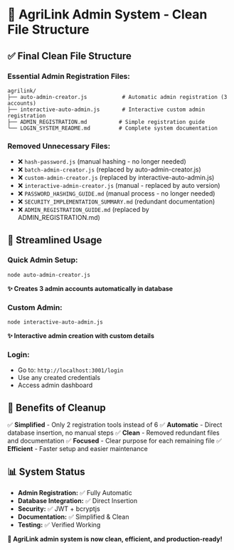 # 📁 AgriLink Admin System - Clean File Structure

## ✅ **Final Clean File Structure**

### **Essential Admin Registration Files:**
```
agrilink/
├── auto-admin-creator.js           # Automatic admin registration (3 accounts)
├── interactive-auto-admin.js       # Interactive custom admin registration
├── ADMIN_REGISTRATION.md          # Simple registration guide
└── LOGIN_SYSTEM_README.md         # Complete system documentation
```

### **Removed Unnecessary Files:**
- ❌ `hash-password.js` (manual hashing - no longer needed)
- ❌ `batch-admin-creator.js` (replaced by auto-admin-creator.js)
- ❌ `custom-admin-creator.js` (replaced by interactive-auto-admin.js)
- ❌ `interactive-admin-creator.js` (manual - replaced by auto version)
- ❌ `PASSWORD_HASHING_GUIDE.md` (manual process - no longer needed)
- ❌ `SECURITY_IMPLEMENTATION_SUMMARY.md` (redundant documentation)
- ❌ `ADMIN_REGISTRATION_GUIDE.md` (replaced by ADMIN_REGISTRATION.md)

## 🚀 **Streamlined Usage**

### **Quick Admin Setup:**
```bash
node auto-admin-creator.js
```
**✨ Creates 3 admin accounts automatically in database**

### **Custom Admin:**
```bash
node interactive-auto-admin.js
```
**✨ Interactive admin creation with custom details**

### **Login:**
- Go to: `http://localhost:3001/login`
- Use any created credentials
- Access admin dashboard

## 🎯 **Benefits of Cleanup**

✅ **Simplified** - Only 2 registration tools instead of 6
✅ **Automatic** - Direct database insertion, no manual steps
✅ **Clean** - Removed redundant files and documentation
✅ **Focused** - Clear purpose for each remaining file
✅ **Efficient** - Faster setup and easier maintenance

## 📊 **System Status**

- **Admin Registration:** ✅ Fully Automatic
- **Database Integration:** ✅ Direct Insertion
- **Security:** ✅ JWT + bcryptjs
- **Documentation:** ✅ Simplified & Clean
- **Testing:** ✅ Verified Working

**🎉 AgriLink admin system is now clean, efficient, and production-ready!**
